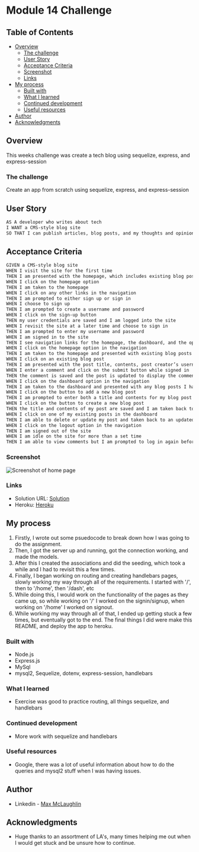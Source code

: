 # Module 14 Challenge

## Table of Contents

- [Overview](#overview)
  - [The challenge](#the-challenge)
  - [User Story](#user-story)
  - [Acceptance Criteria](#acceptance-criteria)
  - [Screenshot](#Screenshot)
  - [Links](#links)
- [My process](#my-process)
  - [Built with](#built-with)
  - [What I learned](#what-i-learned)
  - [Continued development](#continued-development)
  - [Useful resources](#useful-resources)
- [Author](#author)
- [Acknowledgments](#acknowledgments)
  ​

## Overview

This weeks challenge was create a tech blog using sequelize, express, and express-session
​

### The challenge

Create an app from scratch using sequelize, express, and express-session

## User Story

```md
AS A developer who writes about tech
I WANT a CMS-style blog site
SO THAT I can publish articles, blog posts, and my thoughts and opinions
```

## Acceptance Criteria

```md
GIVEN a CMS-style blog site
WHEN I visit the site for the first time
THEN I am presented with the homepage, which includes existing blog posts if any have been posted; navigation links for the homepage and the dashboard; and the option to log in
WHEN I click on the homepage option
THEN I am taken to the homepage
WHEN I click on any other links in the navigation
THEN I am prompted to either sign up or sign in
WHEN I choose to sign up
THEN I am prompted to create a username and password
WHEN I click on the sign-up button
THEN my user credentials are saved and I am logged into the site
WHEN I revisit the site at a later time and choose to sign in
THEN I am prompted to enter my username and password
WHEN I am signed in to the site
THEN I see navigation links for the homepage, the dashboard, and the option to log out
WHEN I click on the homepage option in the navigation
THEN I am taken to the homepage and presented with existing blog posts that include the post title and the date created
WHEN I click on an existing blog post
THEN I am presented with the post title, contents, post creator’s username, and date created for that post and have the option to leave a comment
WHEN I enter a comment and click on the submit button while signed in
THEN the comment is saved and the post is updated to display the comment, the comment creator’s username, and the date created
WHEN I click on the dashboard option in the navigation
THEN I am taken to the dashboard and presented with any blog posts I have already created and the option to add a new blog post
WHEN I click on the button to add a new blog post
THEN I am prompted to enter both a title and contents for my blog post
WHEN I click on the button to create a new blog post
THEN the title and contents of my post are saved and I am taken back to an updated dashboard with my new blog post
WHEN I click on one of my existing posts in the dashboard
THEN I am able to delete or update my post and taken back to an updated dashboard
WHEN I click on the logout option in the navigation
THEN I am signed out of the site
WHEN I am idle on the site for more than a set time
THEN I am able to view comments but I am prompted to log in again before I can add, update, or delete comments
```

### Screenshot

![Screenshot of home page](/homework-repo/14homework/public/assets/screenshot.png)

### Links

- Solution URL: [Solution](https://github.com/lafflin/14-Tech-Blog)
- Heroku: [Heroku]()
  ​

## My process

1. Firstly, I wrote out some psuedocode to break down how I was going to do the assignment.
2. Then, I got the server up and running, got the connection working, and made the models.
3. After this I created the associations and did the seeding, which took a while and I had to revisit this a few times.
4. Finally, I began working on routing and creating handlebars pages, slowly working my way through all of the requirements. I started with '/', then to '/home', then '/dash', etc
5. While doing this, I would work on the functionality of the pages as they came up, so while working on '/' I worked on the signin/signup, when working on '/home' I worked on signout.
6. While working my way through all of that, I ended up getting stuck a few times, but eventually got to the end. The final things I did were make this README, and deploy the app to heroku.

### Built with

- Node.js
- Express.js
- MySql
- mysql2, Sequelize, dotenv, express-session, handlebars

### What I learned

- Exercise was good to practice routing, all things sequelize, and handlebars

### Continued development

- More work with sequelize and handlebars

### Useful resources

- Google, there was a lot of useful information about how to do the queries and mysql2 stuff when I was having issues.

## Author

- Linkedin - [Max McLaughlin](https://www.linkedin.com/in/max-mcla/)

## Acknowledgments

- Huge thanks to an assortment of LA's, many times helping me out when I would get stuck and be unsure how to continue.
